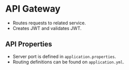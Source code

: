 # API Gateway
- Routes requests to related service.
- Creates JWT and validates JWT.

## API Properties 
- Server port is defined in `application.properties`.
- Routing definitions can be found on `application.yml`.